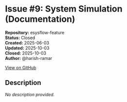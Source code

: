# Issue #9: System Simulation (Documentation)

**Repository:** esysflow-feature  
**Status:** Closed  
**Created:** 2025-06-03  
**Updated:** 2025-10-03  
**Closed:** 2025-10-03  
**Author:** @harish-ramar  

[View on GitHub](https://github.com/Simtestlab/esysflow-feature/issues/9)

## Description

*No description provided.*